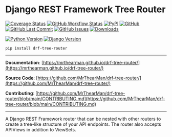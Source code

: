 # Django REST Framework Tree Router

[![Coverage Status][coverage-badge]][coverage]
[![GitHub Workflow Status][status-badge]][status]
[![PyPI][pypi-badge]][pypi]
[![GitHub][licence-badge]][licence]
[![GitHub Last Commit][repo-badge]][repo]
[![GitHub Issues][issues-badge]][issues]
[![Downloads][downloads-badge]][pypi]

[![Python Version][version-badge]][pypi]
[![Django Version][django-badge]][pypi]

```shell
pip install drf-tree-router
```

---

**Documentation**: [https://mrthearman.github.io/drf-tree-router/](https://mrthearman.github.io/drf-tree-router/)

**Source Code**: [https://github.com/MrThearMan/drf-tree-router/](https://github.com/MrThearMan/drf-tree-router/)

**Contributing**: [https://github.com/MrThearMan/drf-tree-router/blob/main/CONTRIBUTING.md](https://github.com/MrThearMan/drf-tree-router/blob/main/CONTRIBUTING.md)

---

A Django REST Framework router that can be nested with other routers to create a tree-like structure
of your API endpoints. The router also accepts APIViews in addition to ViewSets.

[coverage-badge]: https://coveralls.io/repos/github/MrThearMan/drf-tree-router/badge.svg?branch=main
[status-badge]: https://img.shields.io/github/actions/workflow/status/MrThearMan/drf-tree-router/test.yml?branch=main
[pypi-badge]: https://img.shields.io/pypi/v/drf-tree-router
[licence-badge]: https://img.shields.io/github/license/MrThearMan/drf-tree-router
[repo-badge]: https://img.shields.io/github/last-commit/MrThearMan/drf-tree-router
[issues-badge]: https://img.shields.io/github/issues-raw/MrThearMan/drf-tree-router
[version-badge]: https://img.shields.io/pypi/pyversions/drf-tree-router
[downloads-badge]: https://img.shields.io/pypi/dm/drf-tree-router
[django-badge]: https://img.shields.io/pypi/djversions/drf-tree-router

[coverage]: https://coveralls.io/github/MrThearMan/drf-tree-router?branch=main
[status]: https://github.com/MrThearMan/drf-tree-router/actions/workflows/test.yml
[pypi]: https://pypi.org/project/drf-tree-router
[licence]: https://github.com/MrThearMan/drf-tree-router/blob/main/LICENSE
[repo]: https://github.com/MrThearMan/drf-tree-router/commits/main
[issues]: https://github.com/MrThearMan/drf-tree-router/issues
